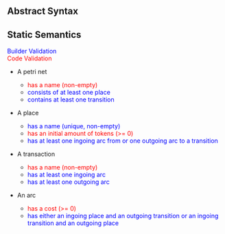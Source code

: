 ## Abstract Syntax


## Static Semantics
<span style="color:blue"> Builder Validation </span> <br> <span style="color:red"> Code Validation </span>

- A petri net
  - <span style="color:red">has a name (non-empty)
  - <span style="color:blue"> consists of at least one place
  - <span style="color:blue"> contains at least one transition

- A place
  - <span style="color:blue"> has a name (unique, non-empty)
  - <span style="color:red"> has an initial amount of tokens (>= 0)
  - <span style="color:blue"> has at least one ingoing arc from or one outgoing arc to a transition

- A transaction
  - <span style="color:red"> has a name (non-empty)
  - <span style="color:blue">has at least one ingoing arc
  - <span style="color:blue">has at least one outgoing arc  

- An arc
  - <span style="color:red">has a cost (>= 0)
  - <span style="color:blue">has either an ingoing place and an outgoing transition or
    an ingoing transition and an outgoing place